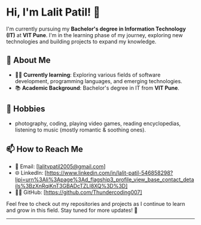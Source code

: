 # Hi, I'm Lalit Patil! 👋

I'm currently pursuing my **Bachelor's degree in Information Technology (IT)** at **VIT Pune**. I'm in the learning phase of my journey, exploring new technologies and building projects to expand my knowledge.

## 🚀 About Me

- 🧑‍💻 **Currently learning**: Exploring various fields of software development, programming languages, and emerging technologies.
- 📚 **Academic Background**: Bachelor's degree in IT from **VIT Pune**.

## 🎨 Hobbies
- photography, coding, playing video games, reading encyclopedias, listening to music (mostly romantic & soothing ones).

## 📫 How to Reach Me
- 📧 Email: [lalitvpatil2005@gmail.com]
- 🌐 LinkedIn: [https://www.linkedin.com/in/lalit-patil-546858298?lipi=urn%3Ali%3Apage%3Ad_flagship3_profile_view_base_contact_details%3BzXnRqiKnT3GBADcTZLI8XQ%3D%3D]
- 🧑‍💻 GitHub: [https://github.com/Thundercoding007]

Feel free to check out my repositories and projects as I continue to learn and grow in this field. Stay tuned for more updates! 🚀

---

